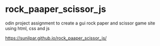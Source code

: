 # rock_paaper_scissor_js
odin project assignment to create a gui rock paper and scissor game site using html, css and js

https://sunilpar.github.io/rock_paaper_scissor_js/

